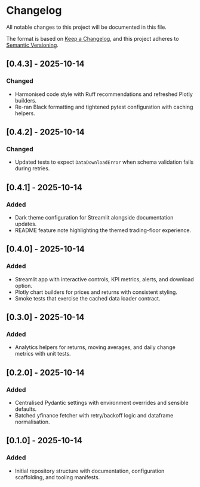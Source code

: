 # Changelog

All notable changes to this project will be documented in this file.

The format is based on [Keep a Changelog](https://keepachangelog.com/en/1.0.0/), and this project adheres to [Semantic Versioning](https://semver.org/spec/v2.0.0.html).

## [0.4.3] - 2025-10-14
### Changed
- Harmonised code style with Ruff recommendations and refreshed Plotly builders.
- Re-ran Black formatting and tightened pytest configuration with caching helpers.

## [0.4.2] - 2025-10-14
### Changed
- Updated tests to expect `DataDownloadError` when schema validation fails during retries.

## [0.4.1] - 2025-10-14
### Added
- Dark theme configuration for Streamlit alongside documentation updates.
- README feature note highlighting the themed trading-floor experience.

## [0.4.0] - 2025-10-14
### Added
- Streamlit app with interactive controls, KPI metrics, alerts, and download option.
- Plotly chart builders for prices and returns with consistent styling.
- Smoke tests that exercise the cached data loader contract.

## [0.3.0] - 2025-10-14
### Added
- Analytics helpers for returns, moving averages, and daily change metrics with unit tests.

## [0.2.0] - 2025-10-14
### Added
- Centralised Pydantic settings with environment overrides and sensible defaults.
- Batched yfinance fetcher with retry/backoff logic and dataframe normalisation.

## [0.1.0] - 2025-10-14
### Added
- Initial repository structure with documentation, configuration scaffolding, and tooling manifests.
